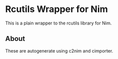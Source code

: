 # Rcutils Wrapper for Nim

This is a plain wrapper to the rcutils library for Nim. 

## About

These are autogenerate using c2nim and cimporter. 
